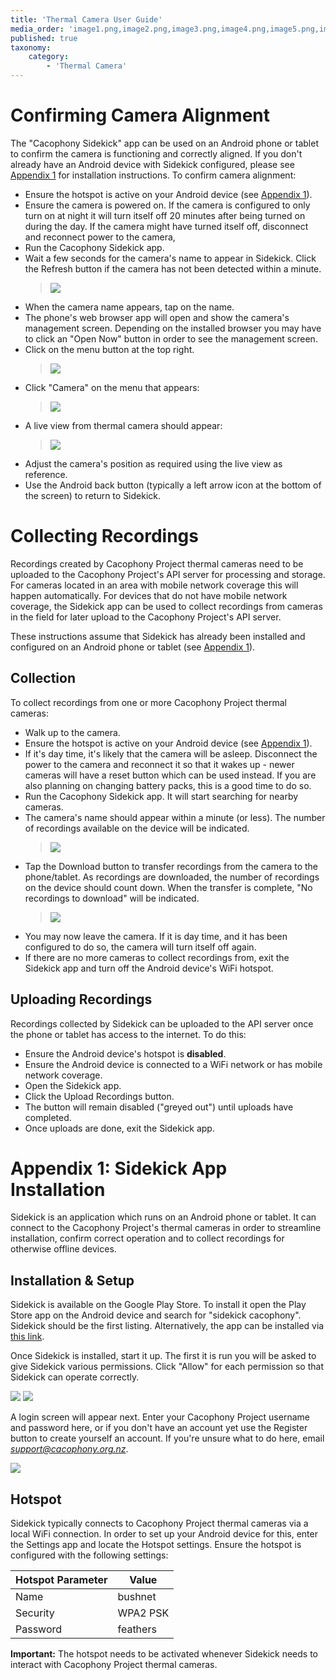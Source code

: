 ```yaml
---
title: 'Thermal Camera User Guide'
media_order: 'image1.png,image2.png,image3.png,image4.png,image5.png,image6.png,image7.png,image8.png,image9.png,image10.png'
published: true
taxonomy:
    category:
        - 'Thermal Camera'
---
```


# Confirming Camera Alignment

The "Cacophony Sidekick" app can be used on an Android phone or tablet to confirm the camera is functioning and correctly aligned. If you don't already have an Android device with Sidekick configured, please see [Appendix 1](#appendix) for installation instructions. To confirm camera alignment:

-   Ensure the hotspot is active on your Android device (see [Appendix 1](#appendix)).
-   Ensure the camera is powered on. If the camera is configured to only turn on at night it will turn itself off 20 minutes after being turned on during the day. If the camera might have turned itself off, disconnect and reconnect power to the camera,
-   Run the Cacophony Sidekick app.
-   Wait a few seconds for the camera's name to appear in Sidekick. Click the Refresh button if the camera has not been detected within a minute.
    > ![](image5.png?cropResize=400x400)
-   When the camera name appears, tap on the name.
-   The phone's web browser app will open and show the camera's management screen. Depending on the installed browser you may have to click an "Open Now" button in order to see the management screen.
-   Click on the menu button at the top right.
    > ![](image9.png?cropResize=400x400)
-   Click "Camera" on the menu that appears:
    > ![](image2.png?cropResize=400x400)
-   A live view from thermal camera should appear:
    > ![](image7.png?cropResize=400x400)
-   Adjust the camera's position as required using the live view as reference.
-   Use the Android back button (typically a left arrow icon at the bottom of the screen) to return to Sidekick.

# Collecting Recordings

Recordings created by Cacophony Project thermal cameras need to be uploaded to the Cacophony Project's API server for processing and storage. For cameras located in an area with mobile network coverage this will happen automatically. For devices that do not have mobile network coverage, the Sidekick app can be used to collect recordings from cameras in the field for later upload to the Cacophony Project's API server.

These instructions assume that Sidekick has already been installed and configured on an Android phone or tablet (see [Appendix 1](#appendix)).

## Collection

To collect recordings from one or more Cacophony Project thermal cameras:

-   Walk up to the camera.
-   Ensure the hotspot is active on your Android device (see [Appendix 1](#appendix)).
-   If it's day time, it's likely that the camera will be asleep. Disconnect the power to the camera and reconnect it so that it wakes up - newer cameras will have a reset button which can be used instead. If you are also planning on changing battery packs, this is a good time to do so.
-   Run the Cacophony Sidekick app. It will start searching for nearby cameras.
-   The camera's name should appear within a minute (or less). The number of recordings available on the device will be indicated.
    > ![](image4.png?cropResize=400x400)
-   Tap the Download button to transfer recordings from the camera to the phone/tablet. As recordings are downloaded, the number of recordings on the device should count down. When the transfer is complete, "No recordings to download" will be indicated.
    > ![](image1.png?cropResize=400x400)
-   You may now leave the camera. If it is day time, and it has been configured to do so, the camera will turn itself off again.
-   If there are no more cameras to collect recordings from, exit the Sidekick app and turn off the Android device's WiFi hotspot.

## Uploading Recordings

Recordings collected by Sidekick can be uploaded to the API server once the phone or tablet has access to the internet. To do this:

-   Ensure the Android device's hotspot is **disabled**.
-   Ensure the Android device is connected to a WiFi network or has mobile network coverage.
-   Open the Sidekick app.
-   Click the Upload Recordings button.
-   The button will remain disabled ("greyed out") until uploads have completed.
-   Once uploads are done, exit the Sidekick app.

# Appendix 1: Sidekick App Installation <a id="appendix"></a>

Sidekick is an application which runs on an Android phone or tablet. It can connect to the Cacophony Project's thermal cameras in order to streamline installation, confirm correct operation and to collect recordings for otherwise offline devices.

## Installation & Setup

Sidekick is available on the Google Play Store. To install it open the Play Store app on the Android device and search for "sidekick cacophony". Sidekick should be the first listing. Alternatively, the app can be installed via [this link](https://play.google.com/store/apps/details?id=nz.org.cacophony.sidekick).

Once Sidekick is installed, start it up. The first it is run you will be asked to give Sidekick various permissions. Click "Allow" for each permission so that Sidekick can operate correctly.

![](image6.png?cropResize=300x400)
![](image3.png?cropResize=300x400)

A login screen will appear next. Enter your Cacophony Project username and password here, or if you don't have an account yet use the Register button to create yourself an account. If you're unsure what to do here, email [*support@cacophony.org.nz*](mailto:support@cacophony.org.nz).

![](image10.png?cropResize=400x400)

## Hotspot

Sidekick typically connects to Cacophony Project thermal cameras via a local WiFi connection. In order to set up your Android device for this, enter the Settings app and locate the Hotspot settings. Ensure the hotspot is configured with the following settings:

  | Hotspot Parameter | Value  |
  | --- | ---- |
  | Name | bushnet |
  | Security | WPA2 PSK |
  | Password | feathers |

**Important:** The hotspot needs to be activated whenever Sidekick needs to interact with Cacophony Project thermal cameras.
